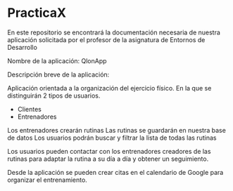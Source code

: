 # PracticaX

En este repositorio se encontrará la documentación necesaria de nuestra aplicación solicitada por el profesor de la asignatura de Entornos de Desarrollo


Nombre de la aplicación: QlonApp

Descripción breve de la aplicación:

Aplicación orientada a la organización del ejercicio físico. En la que se distinguirán 2 tipos de usuarios. 
 - Clientes
 - Entrenadores

 Los entrenadores crearán rutinas
 Las rutinas se guardarán en nuestra base de datos
 Los usuarios podrán buscar y filtrar la lista de todas las rutinas

 Los usuarios pueden contactar con los entrenadores creadores de las rutinas para adaptar la rutina a su día a día y obtener un seguimiento. 

 Desde la aplicación se pueden crear citas en el calendario de Google para organizar el entrenamiento.

